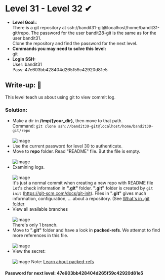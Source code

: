 # Level 31 - Level 32 ✔
- **Level Goal:**:<br>
There is a git repository at ssh://bandit31-git@localhost/home/bandit31-git/repo. The password for the user bandit28-git is the same as for the user bandit31.<br> 
Clone the repository and find the password for the next level.<br>
- **Commands you may need to solve this level:**<br>
git<br>
- **Login SSH:**<br>
User: bandit31<br>
Pass: 47e603bb428404d265f59c42920d81e5<br>
## Write-up: 📝<br>
This level teach us about using git to view commit log.

### Solution:<br>
- Make a dir in **/tmp/{your_dir}**, then move to that path.<br>
Command: `git clone ssh://bandit30-git@localhost/home/bandit30-git/repo`<br><br>
![image](https://user-images.githubusercontent.com/48288606/144731989-7f73105f-db01-4b3f-b5ee-f76e75e18a49.png)
- Use the current password for level 30 to authenticate.
- Move to **repo** folder. Read "README" file. But the file is empty.<br><br>
![image](https://user-images.githubusercontent.com/48288606/144732000-b0378b96-5a56-4fc4-ba6d-2ca918a8f544.png)
- Examining logs. <br><br>
![image](https://user-images.githubusercontent.com/48288606/144732050-938a018c-c597-4cf1-926f-538ddc756cef.png)<br>
It's just a normal commit when creating a new repo with README file<br>
Let's check information in **".git"** folder. **".git"** folder is created by `git init` (https://git-scm.com/docs/git-init). 
Files in **".git"** gives much information, configuration, ... about a repository. (See [What's in .git folder](https://stackoverflow.com/questions/29217859/what-is-the-git-folder)
- View all available branches <br><br>
![image](https://user-images.githubusercontent.com/48288606/144732782-984632d1-4987-4bf9-80f8-b2218584a04d.png)<br>
There's only 1 branch.<br>
- Move to **".git"** folder and have a look in **packed-refs**. We attempt to find more references in this file. <br><br>
![image](https://user-images.githubusercontent.com/4847e603bb428404d265f59c42920d81e58606/144732438-d4b79914-f2ec-466f-98f5-7bf84ef9f85d.png)
- View the secret: <br><br>
![image](https://user-images.githubusercontent.com/48288606/144732453-b6cbd66b-a0b2-41f3-85d3-6dc5079bc636.png)
Note: [Learn about packed-refs](https://git-scm.com/docs/git-pack-refs) 

#### Password for next level: 47e603bb428404d265f59c42920d81e5 




